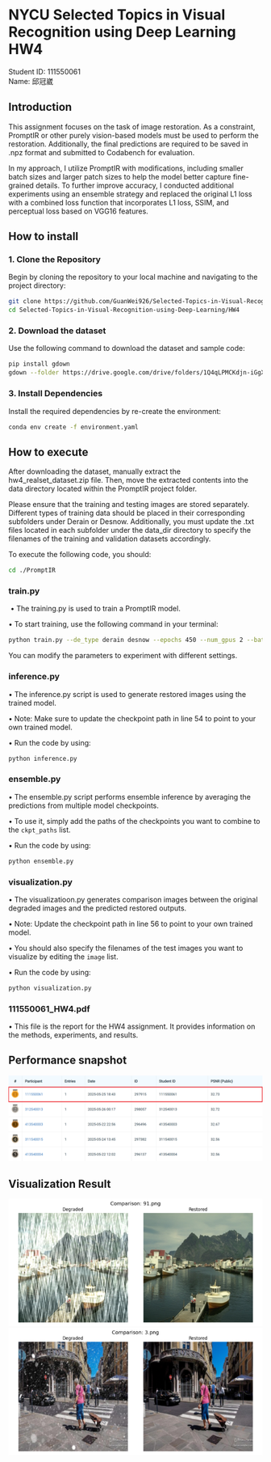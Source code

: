 # NYCU Selected Topics in Visual Recognition using Deep Learning HW4
Student ID: 111550061   
Name: 邱冠崴


## Introduction
This assignment focuses on the task of image restoration. As a constraint, PromptIR or other purely vision-based models must be used to perform the restoration. Additionally, the final predictions are required to be saved in .npz format and submitted to Codabench for evaluation.

In my approach, I utilize PromptIR with modifications, including smaller batch sizes and larger patch sizes to help the model better capture fine-grained details. To further improve accuracy, I conducted additional experiments using an ensemble strategy and replaced the original L1 loss with a combined loss function that incorporates L1 loss, SSIM, and perceptual loss based on VGG16 features.


## How to install
### 1. Clone the Repository 
Begin by cloning the repository to your local machine and navigating to the project directory:  
```bash 
git clone https://github.com/GuanWei926/Selected-Topics-in-Visual-Recognition-using-Deep-Learning.git   
cd Selected-Topics-in-Visual-Recognition-using-Deep-Learning/HW4
```

### 2. Download the dataset 
Use the following command to download the dataset and sample code:  
```bash 
pip install gdown
gdown --folder https://drive.google.com/drive/folders/1Q4qLPMCKdjn-iGgXV_8wujDmvDpSI1ul 
```

### 3. Install Dependencies  
Install the required dependencies by re-create the environment:    
```bash 
conda env create -f environment.yaml 
```

## How to execute
After downloading the dataset, manually extract the hw4_realset_dataset.zip file. Then, move the extracted contents into the data directory located within the PromptIR project folder.

Please ensure that the training and testing images are stored separately. Different types of training data should be placed in their corresponding subfolders under Derain or Desnow. Additionally, you must update the .txt files located in each subfolder under the data_dir directory to specify the filenames of the training and validation datasets accordingly.

To execute the following code, you should:
```bash 
cd ./PromptIR 
```

### train.py
&nbsp;•   The training.py is used to train a PromptIR model.    

•   To start training, use the following command in your terminal:
```bash 
python train.py --de_type derain desnow --epochs 450 --num_gpus 2 --batch_size 2 --lr 2e-4 --patch_size 224 
```
You can modify the parameters to experiment with different settings.

### inference.py
•   The inference.py script is used to generate restored images using the trained model.

•   Note: Make sure to update the checkpoint path in line 54 to point to your own trained model.

•   Run the code by using:
```bash 
python inference.py
```

### ensemble.py
•   The ensemble.py script performs ensemble inference by averaging the predictions from multiple model checkpoints.

•   To use it, simply add the paths of the checkpoints you want to combine to the `ckpt_paths` list.

•   Run the code by using:
```bash 
python ensemble.py
```

### visualization.py
•   The visualizatioon.py generates comparison images between the original degraded images and the predicted restored outputs.

•   Note: Update the checkpoint path in line 56 to point to your own trained model.

•   You should also specify the filenames of the test images you want to visualize by editing the `image` list.

•   Run the code by using:
```bash 
python visualization.py
```

### 111550061_HW4.pdf
•  This file is the report for the HW4 assignment. It provides information on the methods, experiments, and results.

## Performance snapshot
![alt text](images/image.png)

## Visualization Result
![alt text](images/rain.png)
![alt text](images/snow.png)
